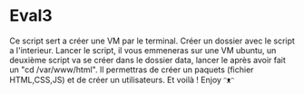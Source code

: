 # Eval3
Ce script sert a créer une VM par le terminal.
Créer un dossier avec le script a l'interieur. Lancer le script, il vous emmeneras sur une VM ubuntu, un deuxième script va se créer dans le dossier data, lancer le après avoir fait un "cd /var/www/html". Il permettras de créer un paquets (fichier HTML,CSS,JS) et de créer un utilisateurs.
Et voilà ! 
Enjoy ᵔᴥᵔ
